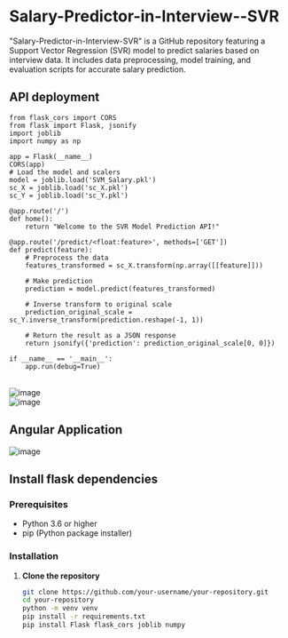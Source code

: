 # Salary-Predictor-in-Interview--SVR
"Salary-Predictor-in-Interview-SVR" is a GitHub repository featuring a Support Vector Regression (SVR) model to predict salaries based on interview data. It includes data preprocessing, model training, and evaluation scripts for accurate salary prediction.

## API deployment


``` 
from flask_cors import CORS
from flask import Flask, jsonify
import joblib
import numpy as np

app = Flask(__name__)
CORS(app)
# Load the model and scalers
model = joblib.load('SVM_Salary.pkl')
sc_X = joblib.load('sc_X.pkl')
sc_Y = joblib.load('sc_Y.pkl')

@app.route('/')
def home():
    return "Welcome to the SVR Model Prediction API!"

@app.route('/predict/<float:feature>', methods=['GET'])
def predict(feature):
    # Preprocess the data
    features_transformed = sc_X.transform(np.array([[feature]]))

    # Make prediction
    prediction = model.predict(features_transformed)

    # Inverse transform to original scale
    prediction_original_scale = sc_Y.inverse_transform(prediction.reshape(-1, 1))

    # Return the result as a JSON response
    return jsonify({'prediction': prediction_original_scale[0, 0]})

if __name__ == '__main__':
    app.run(debug=True)

```

<be><br>
![image](https://github.com/user-attachments/assets/4779c77f-4e76-44f5-a475-d7f72ff7b823)<br>
![image](https://github.com/user-attachments/assets/e108512d-a9f3-434a-b67a-c3cf1b69f248)


## Angular Application

![image](https://github.com/user-attachments/assets/08eababb-950a-44d6-b005-cadc173d1a90)

## Install flask dependencies


### Prerequisites

- Python 3.6 or higher
- pip (Python package installer)

### Installation

1. **Clone the repository**

   ```bash
   git clone https://github.com/your-username/your-repository.git
   cd your-repository
   python -m venv venv
   pip install -r requirements.txt
   pip install Flask flask_cors joblib numpy

   ```







